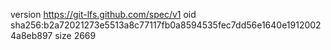 version https://git-lfs.github.com/spec/v1
oid sha256:b2a72021273e5513a8c77117fb0a8594535fec7dd56e1640e19120024a8eb897
size 2669

